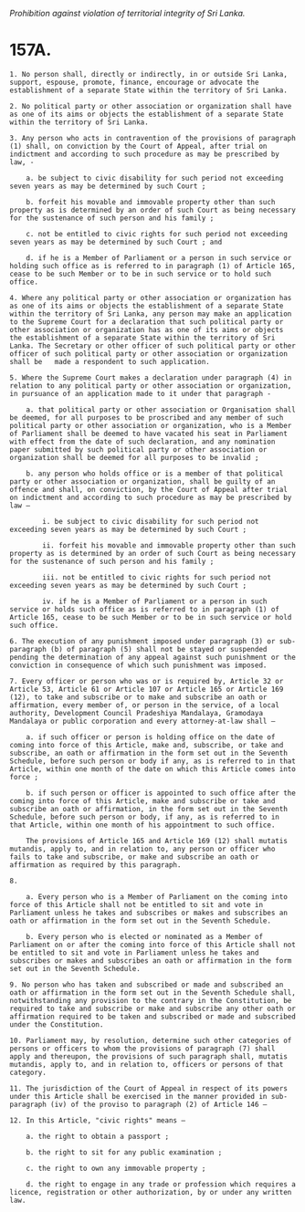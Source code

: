 *Prohibition against violation of territorial integrity of Sri Lanka.*

# 157A.

    1. No person shall, directly or indirectly, in or outside Sri Lanka, support, espouse, promote, finance, encourage or advocate the establishment of a separate State within the territory of Sri Lanka.

    2. No political party or other association or organization shall have as one of its aims or objects the establishment of a separate State within the territory of Sri Lanka.

    3. Any person who acts in contravention of the provisions of paragraph (1) shall, on conviction by the Court of Appeal, after trial on indictment and according to such procedure as may be prescribed by law, -

        a. be subject to civic disability for such period not exceeding seven years as may be determined by such Court ;

        b. forfeit his movable and immovable property other than such property as is determined by an order of such Court as being necessary for the sustenance of such person and his family ;

        c. not be entitled to civic rights for such period not exceeding seven years as may be determined by such Court ; and

        d. if he is a Member of Parliament or a person in such service or holding such office as is referred to in paragraph (1) of Article 165, cease to be such Member or to be in such service or to hold such office.

    4. Where any political party or other association or organization has as one of its aims or objects the establishment of a separate State within the territory of Sri Lanka, any person may make an application to the Supreme Court for a declaration that such political party or other association or organization has as one of its aims or objects the establishment of a separate State within the territory of Sri Lanka. The Secretary or other officer of such political party or other officer of such political party or other association or organization shall be   made a respondent to such application.

    5. Where the Supreme Court makes a declaration under paragraph (4) in relation to any political party or other association or organization, in pursuance of an application made to it under that paragraph -

        a. that political party or other association or Organisation shall be deemed, for all purposes to be proscribed and any member of such political party or other association or organization, who is a Member of Parliament shall be deemed to have vacated his seat in Parliament with effect from the date of such declaration, and any nomination paper submitted by such political party or other association or organization shall be deemed for all purposes to be invalid ;

        b. any person who holds office or is a member of that political party or other association or organization, shall be guilty of an offence and shall, on conviction, by the Court of Appeal after trial on indictment and according to such procedure as may be prescribed by law –

            i. be subject to civic disability for such period not exceeding seven years as may be determined by such Court ;

            ii. forfeit his movable and immovable property other than such property as is determined by an order of such Court as being necessary for the sustenance of such person and his family ;

            iii. not be entitled to civic rights for such period not exceeding seven years as may be determined by such Court ;

            iv. if he is a Member of Parliament or a person in such service or holds such office as is referred to in paragraph (1) of Article 165, cease to be such Member or to be in such service or hold such office.

    6. The execution of any punishment imposed under paragraph (3) or sub-paragraph (b) of paragraph (5) shall not be stayed or suspended pending the determination of any appeal against such punishment or the conviction in consequence of which such punishment was imposed.

    7. Every officer or person who was or is required by, Article 32 or Article 53, Article 61 or Article 107 or Article 165 or Article 169 (12), to take and subscribe or to make and subscribe an oath or affirmation, every member of, or person in the service, of a local authority, Development Council Pradeshiya Mandalaya, Gramodaya Mandalaya or public corporation and every attorney-at-law shall –

        a. if such officer or person is holding office on the date of coming into force of this Article, make and, subscribe, or take and subscribe, an oath or affirmation in the form set out in the Seventh Schedule, before such person or body if any, as is referred to in that Article, within one month of the date on which this Article comes into force ;

        b. if such person or officer is appointed to such office after the coming into force of this Article, make and subscribe or take and subscribe an oath or affirmation, in the form set out in the Seventh Schedule, before such person or body, if any, as is referred to in that Article, within one month of his appointment to such office.

        The provisions of Article 165 and Article 169 (12) shall mutatis mutandis, apply to, and in relation to, any person or officer who fails to take and subscribe, or make and subscribe an oath or affirmation as required by this paragraph.

    8. 

        a. Every person who is a Member of Parliament on the coming into force of this Article shall not be entitled to sit and vote in Parliament unless he takes and subscribes or makes and subscribes an oath or affirmation in the form set out in the Seventh Schedule.

        b. Every person who is elected or nominated as a Member of Parliament on or after the coming into force of this Article shall not be entitled to sit and vote in Parliament unless he takes and subscribes or makes and subscribes an oath or affirmation in the form set out in the Seventh Schedule.

    9. No person who has taken and subscribed or made and subscribed an oath or affirmation in the form set out in the Seventh Schedule shall, notwithstanding any provision to the contrary in the Constitution, be required to take and subscribe or make and subscribe any other oath or affirmation required to be taken and subscribed or made and subscribed under the Constitution.

    10. Parliament may, by resolution, determine such other categories of persons or officers to whom the provisions of paragraph (7) shall apply and thereupon, the provisions of such paragraph shall, mutatis mutandis, apply to, and in relation to, officers or persons of that category.

    11. The jurisdiction of the Court of Appeal in respect of its powers under this Article shall be exercised in the manner provided in sub-paragraph (iv) of the proviso to paragraph (2) of Article 146 –

    12. In this Article, "civic rights" means –

        a. the right to obtain a passport ;

        b. the right to sit for any public examination ;

        c. the right to own any immovable property ;

        d. the right to engage in any trade or profession which requires a licence, registration or other authorization, by or under any written law.